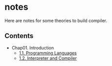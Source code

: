 # notes

Here are notes for some theories to build compiler.

## Contents

* Chap01. Introduction
  * [1.1. Programming Languages](ch01-introduction/1-1-programming-languages.md)
  * [1.2. Interpreter and Compiler](ch01-introduction/1-2-interpreter-and-compiler)